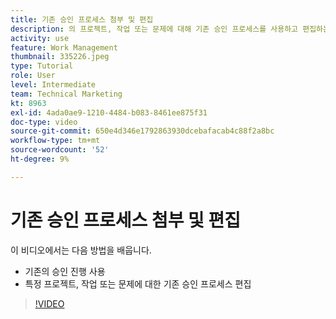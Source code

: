 ```yaml
---
title: 기존 승인 프로세스 첨부 및 편집
description: 의 프로젝트, 작업 또는 문제에 대해 기존 승인 프로세스를 사용하고 편집하는 방법을 알아봅니다. [!DNL  Workfront].
activity: use
feature: Work Management
thumbnail: 335226.jpeg
type: Tutorial
role: User
level: Intermediate
team: Technical Marketing
kt: 8963
exl-id: 4ada0ae9-1210-4484-b083-8461ee875f31
doc-type: video
source-git-commit: 650e4d346e1792863930dcebafacab4c88f2a8bc
workflow-type: tm+mt
source-wordcount: '52'
ht-degree: 9%

---
```


# 기존 승인 프로세스 첨부 및 편집

이 비디오에서는 다음 방법을 배웁니다.

* 기존의 승인 진행 사용
* 특정 프로젝트, 작업 또는 문제에 대한 기존 승인 프로세스 편집

>[!VIDEO](https://video.tv.adobe.com/v/335226/?quality=12&learn=on)

<!---
learn more URLS
--->
